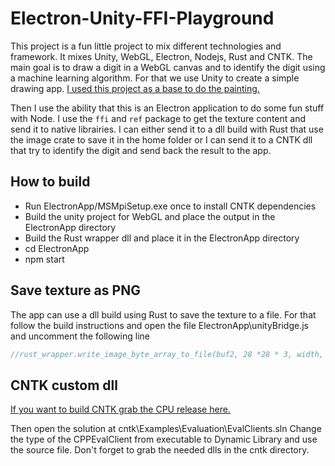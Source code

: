 # Electron-Unity-FFI-Playground

This project is a fun little project to mix different technologies and framework. It mixes Unity, WebGL, Electron, Nodejs, Rust and CNTK. The main goal is to draw a digit in a WebGL canvas and to identify the digit using a machine learning algorithm. For that we use Unity to create a simple drawing app. [I used this project as a base to do the painting.](https://www.assetstore.unity3d.com/en/#!/content/33506)

Then I use the ability that this is an Electron application to do some fun stuff with Node. I use the `ffi` and `ref` package to get the texture content and send it to native librairies. I can either send it to a dll build with Rust that use the image crate to save it in the home folder or I can send it to a CNTK dll that try to identify the digit and send back the result to the app.

## How to build 
- Run ElectronApp/MSMpiSetup.exe once to install CNTK dependencies
- Build the unity project for WebGL and place the output in the ElectronApp directory
- Build the Rust wrapper dll and place it in the ElectronApp directory
- cd ElectronApp
- npm start

## Save texture as PNG

The app can use a dll build using Rust to save the texture to a file. For that follow the build instructions and open the file ElectronApp\unityBridge.js and uncomment the following line
```js
//rust_wrapper.write_image_byte_array_to_file(buf2, 28 *28 * 3, width, height);
```

## CNTK custom dll

[If you want to build CNTK grab the CPU release here.](https://github.com/Microsoft/CNTK/releases/tag/v2.0.beta5.0)

Then open the solution at cntk\Examples\Evaluation\EvalClients.sln
Change the type of the CPPEvalClient from executable to Dynamic Library and use the source file. Don't forget to grab the needed dlls in the cntk directory.

